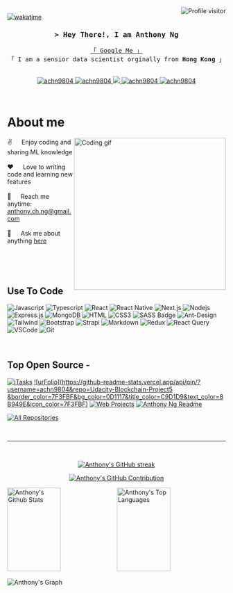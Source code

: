 <!--
<h2 align="center">
  Welcome to Anthony Ng's github page!
  <img src="https://media.giphy.com/media/hvRJCLFzcasrR4ia7z/giphy.gif" width="28">
</h2>
-->

<!--
<p align="center">
  <a href="https://github.com/achn9804"><img src="https://readme-typing-svg.herokuapp.com/?lines=Self%20Taught%20Programmer;Front%20End%20Developer;1.5%2B%20years%20of%20coding%20experience;Always%20learning%20new%20things&center=true&width=380&height=45"></a>
</p>

 -->

<a href="https://komarev.com/ghpvc/?username=achn9804">
  <img align="right" src="https://komarev.com/ghpvc/?username=achn9804&label=Visitors&color=0e75b6&style=flat" alt="Profile visitor" />
</a>


[![wakatime](https://wakatime.com/badge/user/eebb3dd8-d9b2-40de-9b88-6fd6cac99dbc.svg)](https://wakatime.com/@eebb3dd8-d9b2-40de-9b88-6fd6cac99dbc)

<!-- Intro  -->
<h3 align="center">
        <samp>&gt; Hey There!, I am
                <b>Anthony Ng</b>
        </samp>
</h3>


<p align="center"> 
  <samp>
    <a href="https://www.google.com/search?q=Anthony+Ng">「 Google Me 」</a>
    <br>
    「 I am a sensior data scientist orginally from <b>Hong Kong</b> 」
    <br>
    <br>
  </samp>
</p>

<p align="center">
 <a href="https://achn9804.com" target="blank">
  <img src="https://img.shields.io/badge/Website-DC143C?style=for-the-badge&logo=medium&logoColor=white" alt="achn9804" />
 </a>
 <a href="https://linkedin.com/in/anthony-ng-cqf-18204a1" target="_blank">
  <img src="https://img.shields.io/badge/LinkedIn-0077B5?style=for-the-badge&logo=linkedin&logoColor=white" alt="achn9804"/>
 </a>
 <!-- <a href="https://dev.to/achn9804" target="_blank">
  <img src="https://img.shields.io/badge/dev.to-0A0A0A?style=for-the-badge&logo=dev.to&logoColor=white" alt="achn9804" />
 </a> -->
 <a href="https://twitter.com/_achn9804" target="_blank">
  <img src="https://img.shields.io/badge/Twitter-1DA1F2?style=for-the-badge&logo=twitter&logoColor=white" />
 </a>
 <a href="https://instagram.com/_achn9804" target="_blank">
  <img src="https://img.shields.io/badge/Instagram-fe4164?style=for-the-badge&logo=instagram&logoColor=white" alt="achn9804" />
 </a> 
 <a href="https://facebook.com/achn9804.dev" target="_blank">
  <img src="https://img.shields.io/badge/Facebook-20BEFF?&style=for-the-badge&logo=facebook&logoColor=white" alt="achn9804"  />
  </a> 
</p>
<br />

<!-- About Section -->
 # About me
 
<p>
 <img align="right" width="350" src="/assets/programmer.gif" alt="Coding gif" />
  
 ✌️ &emsp; Enjoy coding and sharing ML knowledge <br/><br/>
 ❤️ &emsp; Love to writing code and learning new features<br/><br/>
 📧 &emsp; Reach me anytime: anthony.ch.ng@gmail.com<br/><br/>
 💬 &emsp; Ask me about anything [here](https://github.com/achn9804/achn9804/issues)

</p>

<br/>
<br/>
<br/>

## Use To Code

![Javascript](https://img.shields.io/badge/Javascript-F0DB4F?style=for-the-badge&labelColor=black&logo=javascript&logoColor=F0DB4F)
![Typescript](https://img.shields.io/badge/Typescript-007acc?style=for-the-badge&labelColor=black&logo=typescript&logoColor=007acc)
![React](https://img.shields.io/badge/-React-61DBFB?style=for-the-badge&labelColor=black&logo=react&logoColor=61DBFB)
![React Native](https://img.shields.io/badge/React_Native-20232A?style=for-the-badge&logo=react&logoColor=61DAFB)
![Next.js](https://img.shields.io/badge/next.js-000000?style=for-the-badge&logo=nextdotjs&logoColor=white)
![Nodejs](https://img.shields.io/badge/Nodejs-3C873A?style=for-the-badge&labelColor=black&logo=node.js&logoColor=3C873A)
![Express.js](https://img.shields.io/badge/Express.js-000000?style=for-the-badge&logo=express&logoColor=white)
![MongoDB](https://img.shields.io/badge/MongoDB-4EA94B?style=for-the-badge&logo=mongodb&logoColor=white)
![HTML](https://img.shields.io/badge/HTML5-E34F26?style=for-the-badge&logo=html5&logoColor=white)
![CSS3](https://img.shields.io/badge/CSS3-1572B6?style=for-the-badge&logo=css3&logoColor=white)
![SASS Badge](https://img.shields.io/badge/Sass-CC6699?style=for-the-badge&logo=sass&logoColor=white)
![Ant-Design](https://img.shields.io/badge/AntDesign-0170FE?style=for-the-badge&logo=antdesign&logoColor=white)
![Tailwind](https://img.shields.io/badge/Tailwind_CSS-092749?style=for-the-badge&logo=tailwindcss&logoColor=06B6D4&labelColor=000000)
![Bootstrap](https://img.shields.io/badge/Bootstrap-563D7C?style=for-the-badge&logo=bootstrap&logoColor=white)
![Strapi](https://img.shields.io/badge/strapi-2E7EEA?style=for-the-badge&logo=strapi&logoColor=white)
![Markdown](https://img.shields.io/badge/Markdown-000000?style=for-the-badge&logo=markdown&logoColor=white)
![Redux](https://img.shields.io/badge/Redux-593D88?style=for-the-badge&logo=redux&logoColor=white)
![React Query](https://img.shields.io/badge/-React_Query-FF4154?style=for-the-badge&logo=react%20query&logoColor=white)
![VSCode](https://img.shields.io/badge/Visual_Studio-0078d7?style=for-the-badge&logo=visual%20studio&logoColor=white)
![Git](https://img.shields.io/badge/Git-F05032?style=for-the-badge&logo=git&logoColor=white)

<br/>

## Top Open Source -
[![iTasks](https://github-readme-stats.vercel.app/api/pin/?username=achn9804&repo=Fed_Speak&border_color=7F3FBF&bg_color=0D1117&title_color=C9D1D9&text_color=8B949E&icon_color=7F3FBF)](https://github.com/achn9804/Fed_Speak)
[![urFolio](https://github-readme-stats.vercel.app/api/pin/?username=achn9804&repo=Udacity-Blockchain-Project5
&border_color=7F3FBF&bg_color=0D1117&title_color=C9D1D9&text_color=8B949E&icon_color=7F3FBF)](https://github.com/achn9804/Udacity-Blockchain-Project5
)
[![Web Projects](https://github-readme-stats.vercel.app/api/pin/?username=achn9804&repo=PetSpotR&border_color=7F3FBF&bg_color=0D1117&title_color=C9D1D9&text_color=8B949E&icon_color=7F3FBF)](https://github.com/achn9804/PetSpotR)
[![Anthony Ng Readme](https://github-readme-stats.vercel.app/api/pin/?username=achn9804&repo=achn9804&border_color=7F3FBF&bg_color=0D1117&title_color=C9D1D9&text_color=8B949E&icon_color=7F3FBF)](https://github.com/achn9804/achn9804)

<p align="left">
  <a href="https://github.com/achn9804?tab=repositories" target="_blank"><img alt="All Repositories" title="All Repositories" src="https://img.shields.io/badge/-All%20Repos-2962FF?style=for-the-badge&logo=koding&logoColor=white"/></a>
</p>

<br/>
<hr/>
<br/>

<p align="center">
  <a href="https://github.com/achn9804">
    <img src="https://github-readme-streak-stats.herokuapp.com/?user=achn9804&theme=radical&border=7F3FBF&background=0D1117" alt="Anthony's GitHub streak"/>
  </a>
</p>

<p align="center">
  <a href="https://github.com/achn9804">
    <img src="https://github-profile-summary-cards.vercel.app/api/cards/profile-details?username=achn9804&theme=radical" alt="Anthony's GitHub Contribution"/>
  </a>
</p>

<a> 
    <a href="https://github.com/achn9804"><img alt="Anthony's Github Stats" src="https://denvercoder1-github-readme-stats.vercel.app/api?username=achn9804&show_icons=true&count_private=true&theme=react&border_color=7F3FBF&bg_color=0D1117&title_color=F85D7F&icon_color=F8D866" height="192px" width="49.5%"/></a>
  <a href="https://github.com/achn9804"><img alt="Anthony's Top Languages" src="https://denvercoder1-github-readme-stats.vercel.app/api/top-langs/?username=achn9804&langs_count=8&layout=compact&theme=react&border_color=7F3FBF&bg_color=0D1117&title_color=F85D7F&icon_color=F8D866" height="192px" width="49.5%"/></a>
  <br/>
</a>


![Anthony's Graph](https://github-readme-activity-graph.vercel.app/graph?username=achn9804&custom_title=Anthony's%20GitHub%20Activity%20Graph&bg_color=0D1117&color=7F3FBF&line=7F3FBF&point=7F3FBF&area_color=FFFFFF&title_color=FFFFFF&area=true)
